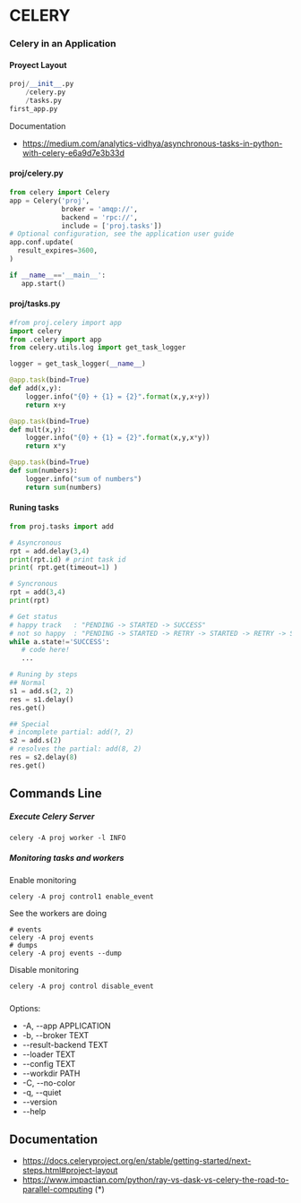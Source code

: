 # CELERY

### Celery in an Application

#### Proyect Layout

```python
proj/__init__.py
    /celery.py
    /tasks.py
first_app.py
```
Documentation
- https://medium.com/analytics-vidhya/asynchronous-tasks-in-python-with-celery-e6a9d7e3b33d
#### proj/celery.py
```python
from celery import Celery
app = Celery('proj', 
             broker = 'amqp://',
             backend = 'rpc://',
             include = ['proj.tasks'])
# Optional configuration, see the application user guide
app.conf.update( 
  result_expires=3600,
)

if __name__=='__main__':
   app.start()
```

#### proj/tasks.py
```python
#from proj.celery import app
import celery
from .celery import app
from celery.utils.log import get_task_logger

logger = get_task_logger(__name__)

@app.task(bind=True)
def add(x,y):
	logger.info("{0} + {1} = {2}".format(x,y,x+y))
	return x+y

@app.task(bind=True)
def mult(x,y):
	logger.info("{0} + {1} = {2}".format(x,y,x*y))
	return x*y

@app.task(bind=True)
def sum(numbers):
	logger.info("sum of numbers")
	return sum(numbers)
```

#### Runing tasks

```python
from proj.tasks import add

# Asyncronous
rpt = add.delay(3,4) 
print(rpt.id) # print task id
print( rpt.get(timeout=1) )

# Syncronous
rpt = add(3,4)
print(rpt)

# Get status
# happy track   : "PENDING -> STARTED -> SUCCESS"
# not so happy  : "PENDING -> STARTED -> RETRY -> STARTED -> RETRY -> STARTED -> SUCCESS"
while a.state!='SUCCESS':
   # code here!
   ...

# Runing by steps
## Normal
s1 = add.s(2, 2)
res = s1.delay()
res.get()

## Special
# incomplete partial: add(?, 2)
s2 = add.s(2)
# resolves the partial: add(8, 2)
res = s2.delay(8)
res.get()

```
## Commands Line

##### Execute Celery Server
```
celery -A proj worker -l INFO
```

##### Monitoring tasks and workers
Enable monitoring
```
celery -A proj control1 enable_event
```
See the workers are doing
```
# events
celery -A proj events
# dumps
celery -A proj events --dump
```
Disable monitoring
```
celery -A proj control disable_event
```

##### 


Options:
-  -A, --app APPLICATION
-  -b, --broker TEXT
-  --result-backend TEXT
-  --loader TEXT
-  --config TEXT
-  --workdir PATH
-  -C, --no-color
-  -q, --quiet
-  --version
-  --help

## Documentation
- https://docs.celeryproject.org/en/stable/getting-started/next-steps.html#project-layout
- https://www.impactian.com/python/ray-vs-dask-vs-celery-the-road-to-parallel-computing (*)
